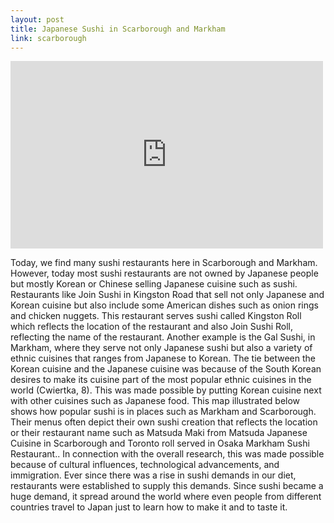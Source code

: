 ```yaml
---
layout: post
title: Japanese Sushi in Scarborough and Markham
link: scarborough
---
```


<iframe width="500" height="300" scrolling="no" frameborder="no" src="https://www.google.com/fusiontables/embedviz?q=select+col2+from+15G1h3VXhbU2XsgZWpDVKJzc5xOPSvT9JPVcrwbBi&amp;viz=MAP&amp;h=false&amp;lat=75.35342413945004&amp;lng=-164.91874157988275&amp;t=1&amp;z=1&amp;l=col2&amp;y=2&amp;tmplt=3&amp;hml=GEOCODABLE"></iframe>

Today, we find many sushi restaurants here in Scarborough and Markham. However, today most sushi restaurants are not owned by Japanese people but mostly Korean or Chinese selling Japanese cuisine such as sushi. Restaurants like Join Sushi in Kingston Road that  sell not only Japanese and Korean cuisine but also include some American dishes such as onion rings and chicken nuggets. This restaurant serves sushi called Kingston Roll which reflects the location of the restaurant and also Join Sushi Roll, reflecting the name of the restaurant.  Another example is the Gal Sushi, in Markham, where they serve not only Japanese sushi but also a variety of ethnic cuisines that ranges from Japanese to Korean. The tie between the Korean cuisine and the Japanese cuisine was because of the South Korean desires to make its cuisine part of the most popular ethnic cuisines in the world (Cwiertka, 8). This was made possible by putting Korean cuisine next with other cuisines such as Japanese food. This map illustrated below shows how popular sushi is in places such as Markham and Scarborough. Their menus often depict their own sushi creation that reflects the location or their restaurant name such as Matsuda Maki from Matsuda Japanese Cuisine in Scarborough and Toronto roll served in Osaka Markham Sushi Restaurant.. In connection with the overall research, this was made possible because of cultural influences, technological advancements, and immigration. Ever since there was a rise in sushi demands in our diet,  restaurants were established to supply this demands. Since sushi became a huge demand, it spread around the world where even people from different countries travel to Japan just to learn how to make it and to taste it.
